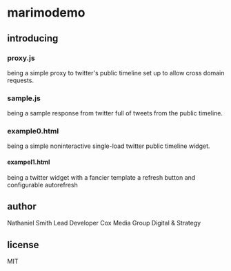 # marimodemo


## introducing

### proxy.js

being a simple proxy to twitter's public timeline set up to allow cross domain
requests.

### sample.js

being a sample response from twitter full of tweets from the public timeline.

### example0.html

being a simple noninteractive single-load twitter public timeline widget.

#### exampel1.html

being a twitter widget with a fancier template a refresh button and configurable autorefresh

## author

Nathaniel Smith
Lead Developer
Cox Media Group Digital & Strategy

## license

MIT
